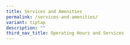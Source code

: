 ```yaml
---
title: Services and Amenities
permalink: /services-and-amenities/
variant: tiptap
description: ""
third_nav_title: Operating Hours and Services
---
```

